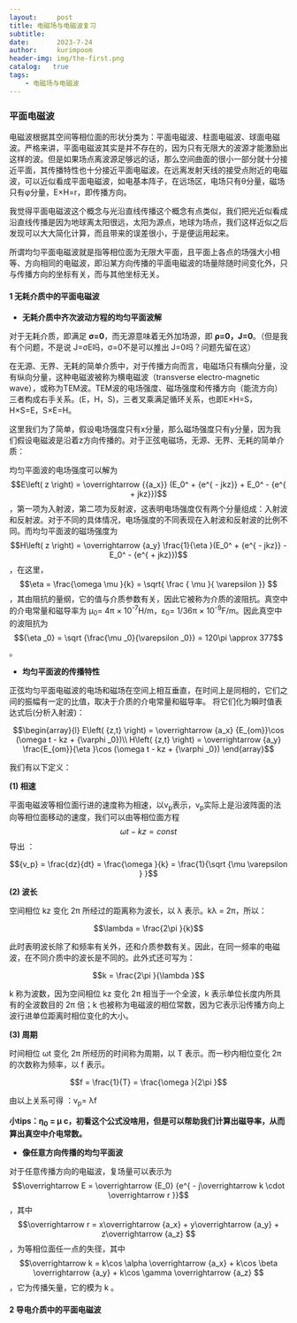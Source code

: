 ```yaml
---
layout:     post
title: 电磁场与电磁波复习
subtitle:   
date:       2023-7-24
author:     kurimpoom
header-img: img/the-first.png
catalog:   true
tags: 
    - 电磁场与电磁波
---
```


### 平面电磁波

电磁波根据其空间等相位面的形状分类为：平面电磁波、柱面电磁波、球面电磁波。严格来讲，平面电磁波其实是并不存在的，因为只有无限大的波源才能激励出这样的波。但是如果场点离波源足够远的话，那么空间曲面的很小一部分就十分接近平面，其传播特性也十分接近平面电磁波。在远离发射天线的接受点附近的电磁波，可以近似看成平面电磁波，如电基本阵子，在远场区，电场只有θ分量，磁场只有φ分量，E×H=r，即传播方向。

我觉得平面电磁波这个概念与光沿直线传播这个概念有点类似，我们把光近似看成沿直线传播是因为地球离太阳很远，太阳为源点，地球为场点，我们这样近似之后发现可以大大简化计算，而且带来的误差很小，于是便运用起来。

所谓均匀平面电磁波就是指等相位面为无限大平面，且平面上各点的场强大小相等、方向相同的电磁波，即沿某方向传播的平面电磁波的场量除随时间变化外，只与传播方向的坐标有关，而与其他坐标无关。

#### 1 无耗介质中的平面电磁波

- **无耗介质中齐次波动方程的均匀平面波解**

对于无耗介质，即满足  **σ=0**，而无源意味着无外加场源，即 **ρ=0，J=0**。（但是我有个问题，不是说 J=σE吗，σ=0不是可以推出 J=0吗？问题先留在这）

在无源、无界、无耗的简单介质中，对于传播方向而言，电磁场只有横向分量，没有纵向分量，这种电磁波被称为横电磁波（transverse electro-magnetic wave），或称为TEM波。TEM波的电场强度、磁场强度和传播方向（能流方向）三者构成右手关系。(E，H，S)，三者叉乘满足循环关系，也即E×H=S，H×S=E，S×E=H。

这里我们为了简单，假设电场强度只有x分量，那么磁场强度只有y分量，因为我们假设电磁波是沿着z方向传播的。对于正弦电磁场，无源、无界、无耗的简单介质：

均匀平面波的电场强度可以解为 $$E\left( z \right) = \overrightarrow {{a_x}} (E_0^ + {e^{ - jkz}} + E_0^ - {e^{ + jkz}})$$，第一项为入射波，第二项为反射波，这表明电场强度仅有两个分量组成：入射波和反射波。对于不同的具体情况，电场强度的不同表现在入射波和反射波的比例不同。而均匀平面波的磁场强度为$$H\left( z \right) = \overrightarrow {a_y} \frac{1}{\eta }(E_0^ + {e^{ - jkz}} - E_0^ - {e^{ + jkz}})$$，在这里，$$\eta  = \frac{\omega \mu }{k} = \sqrt{ \frac { \mu }{ \varepsilon }} $$，其由阻抗的量纲，它的值与介质参数有关，因此它被称为介质的波阻抗。真空中的介电常量和磁导率为 μ<sub>0</sub>= 4π × 10<sup>-7</sup>H/m，ε<sub>0</sub>= 1/36π × 10<sup>-9</sup>F/m。因此真空中的波阻抗为 $${\eta _0} = \sqrt {\frac{\mu _0}{\varepsilon _0}}  = 120\pi  \approx 377$$。

- **均匀平面波的传播特性**

正弦均匀平面电磁波的电场和磁场在空间上相互垂直，在时间上是同相的，它们之间的振幅有一定的比值，取决于介质的介电常量和磁导率。 将它们化为瞬时值表达式后(分析入射波)：

$$\begin{array}{l}
E\left( {z,t} \right) = \overrightarrow {a_x} {E_{om}}\cos (\omega t - kz + {\varphi _0})\\
H\left( {z,t} \right) = \overrightarrow {a_y} \frac{E_{om}}{\eta }\cos (\omega t - kz + {\varphi _0})
\end{array}$$

我们有以下定义：

**(1) 相速**

平面电磁波等相位面行进的速度称为相速，以v<sub>p</sub>表示，v<sub>p</sub>实际上是沿波阵面的法向等相位面移动的速度，我们可以由等相位面方程$$\omega t - kz = const$$导出 ：

$${v_p} = \frac{dz}{dt} = \frac{\omega }{k} = \frac{1}{\sqrt {\mu \varepsilon } }$$

**(2) 波长**

空间相位 kz 变化 2π 所经过的距离称为波长，以 λ 表示。kλ = 2π，所以：

$$\lambda  = \frac{2\pi }{k}$$

此时表明波长除了和频率有关外，还和介质参数有关。因此，在同一频率的电磁波，在不同介质中的波长是不同的。此外式还可写为：

$$k = \frac{2\pi }{\lambda }$$

k 称为波数，因为空间相位 kz 变化 2π 相当于一个全波，k 表示单位长度内所具有的全波数目的 2π 倍；k 也被称为电磁波的相位常数，因为它表示沿传播方向上波行进单位距离时相位变化的大小。

**(3) 周期**

时间相位 ωt 变化 2π 所经历的时间称为周期，以 T 表示。而一秒内相位变化 2π 的次数称为频率，以 f 表示。

$$f = \frac{1}{T} = \frac{\omega }{2\pi }$$

由以上关系可得 ：v<sub>p</sub>= λf 

**小tips：η<sub>0</sub> = μ c，初看这个公式没啥用，但是可以帮助我们计算出磁导率，从而算出真空中介电常数。**

- **像任意方向传播的均匀平面波**

对于任意传播方向的电磁波，复场量可以表示为$$\overrightarrow E  = \overrightarrow {E_0} {e^{ - j\overrightarrow k  \cdot \overrightarrow r }}$$，其中$$\overrightarrow r  = x\overrightarrow {a_x}  + y\overrightarrow {a_y}  + z\overrightarrow {a_z} $$，为等相位面任一点的失径，其中$$\overrightarrow k  = k\cos \alpha \overrightarrow {a_x}  + k\cos \beta \overrightarrow {a_y}  + k\cos \gamma \overrightarrow {a_z} $$，它为传播矢量，它的模为 k 。

#### **2 导电介质中的平面电磁波**

